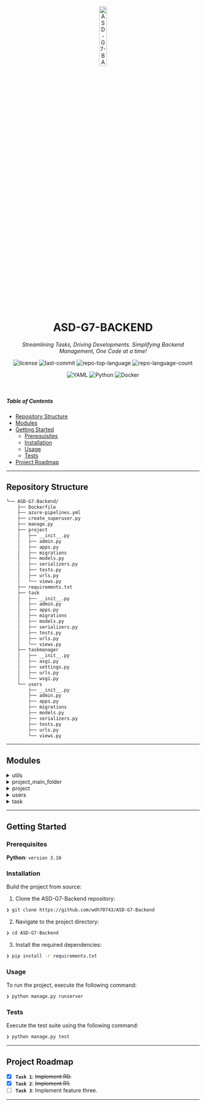 <p align="center">
  <img src="https://img.icons8.com/?size=512&id=55494&format=png" width="20%" alt="ASD-G7-BACKEND-logo">
</p>
<p align="center">
    <h1 align="center">ASD-G7-BACKEND</h1>
</p>
<p align="center">
    <em>Streamlining Tasks, Driving Developments. Simplifying Backend Management, One Code at a time!</em>
</p>
<p align="center">
	<img src="https://img.shields.io/github/license/wdh70743/ASD-G7-Backend?style=flat&logo=opensourceinitiative&logoColor=white&color=0080ff" alt="license">
	<img src="https://img.shields.io/github/last-commit/wdh70743/ASD-G7-Backend?style=flat&logo=git&logoColor=white&color=0080ff" alt="last-commit">
	<img src="https://img.shields.io/github/languages/top/wdh70743/ASD-G7-Backend?style=flat&color=0080ff" alt="repo-top-language">
	<img src="https://img.shields.io/github/languages/count/wdh70743/ASD-G7-Backend?style=flat&color=0080ff" alt="repo-language-count">
</p>
<p align="center">
	<img src="https://img.shields.io/badge/YAML-CB171E.svg?style=flat&logo=YAML&logoColor=white" alt="YAML">
	<img src="https://img.shields.io/badge/Python-3776AB.svg?style=flat&logo=Python&logoColor=white" alt="Python">
	<img src="https://img.shields.io/badge/Docker-2496ED.svg?style=flat&logo=Docker&logoColor=white" alt="Docker">
</p>

<br>

#####  Table of Contents

- [ Repository Structure](#-repository-structure)
- [ Modules](#-modules)
- [ Getting Started](#-getting-started)
    - [ Prerequisites](#-prerequisites)
    - [ Installation](#-installation)
    - [ Usage](#-usage)
    - [ Tests](#-tests)
- [ Project Roadmap](#-project-roadmap)

---

##  Repository Structure

```sh
└── ASD-G7-Backend/
    ├── Dockerfile
    ├── azure-pipelines.yml
    ├── create_superuser.py
    ├── manage.py
    ├── project
    │   ├── __init__.py
    │   ├── admin.py
    │   ├── apps.py
    │   ├── migrations
    │   ├── models.py
    │   ├── serializers.py
    │   ├── tests.py
    │   ├── urls.py
    │   └── views.py
    ├── requirements.txt
    ├── task
    │   ├── __init__.py
    │   ├── admin.py
    │   ├── apps.py
    │   ├── migrations
    │   ├── models.py
    │   ├── serializers.py
    │   ├── tests.py
    │   ├── urls.py
    │   └── views.py
    ├── taskmanager
    │   ├── __init__.py
    │   ├── asgi.py
    │   ├── settings.py
    │   ├── urls.py
    │   └── wsgi.py
    └── users
        ├── __init__.py
        ├── admin.py
        ├── apps.py
        ├── migrations
        ├── models.py
        ├── serializers.py
        ├── tests.py
        ├── urls.py
        └── views.py
```

---

##  Modules

<details closed><summary>utils</summary>

| File | Summary |
| --- | --- |
| [Dockerfile](https://github.com/wdh70743/ASD-G7-Backend/blob/main/Dockerfile) | Dockerfile sets up the Python environment and launches the Django application for the ASD-G7-Backend repository. It installs dependencies, executes database migrations, creates the superuser, and runs the server, preparing the environment for the TaskManager and associated apps. |
| [azure-pipelines.yml](https://github.com/wdh70743/ASD-G7-Backend/blob/main/azure-pipelines.yml) | Azure-pipelines.yml manages the automated testing and deployment of the ASD-G7-Backend repository. It conducts tests on multiple Python versions and reports the results, syncs with the DockerHub registry for image building and pushing, and supports the overall projects continuous integration and delivery (CI/CD) process. |
| [create_superuser.py](https://github.com/wdh70743/ASD-G7-Backend/blob/main/create_superuser.py) | Creates a superuser for the Django-based ASD-G7-Backend project, which facilitates easy management of the system. It employs Djangos authentication model, automating the process if the specified superuser doesnt exist, and provides relevant feedback, enhancing maintainability and usability of the backend application. |
| [requirements.txt](https://github.com/wdh70743/ASD-G7-Backend/blob/main/requirements.txt) | Requirements.txt declares all dependencies necessary for the ASD-G7-Backend repository. It assists in reproducing the environment consistently across multiple setups, ensuring the smooth functioning of modules like task, taskmanager, project, and user. |

</details>

<details closed><summary>project_main_folder</summary>

| File | Summary |
| --- | --- |
| [asgi.py](https://github.com/wdh70743/ASD-G7-Backend/blob/main/taskmanager/asgi.py) | Taskmanagers ASGI script sets up the Asynchronous Server Gateway Interface configuration and designates the taskmanager.settings' as the default Django settings module. It exposes the ASGI application through a module-level variable, enabling asynchronous communication between the server and the application. |
| [wsgi.py](https://github.com/wdh70743/ASD-G7-Backend/blob/main/taskmanager/wsgi.py) | Taskmanagers wsgi.py configures the Web Server Gateway Interface (WSGI) for the project, setting up the environment for the applications settings and exposing the WSGI application callable at the module level. This augments the project's deployment capabilities. |
| [urls.py](https://github.com/wdh70743/ASD-G7-Backend/blob/main/taskmanager/urls.py) | TaskManagers urls.py' connects various functions in the system to specific URLs, enabling user interaction with the user, project, and task elements. In debug mode, it also provides Swagger and Redoc interfaces for API documentation, further improving usability. |
| [manage.py](https://github.com/wdh70743/ASD-G7-Backend/blob/main/manage.py) | Manage.py serves as a command-line utility for performing administrative tasks in the Django-based ASD-G7-Backend repository. It sets the default Django settings module and executes tasks directly from the command line, facilitating convenient project management and debugging. |
| [settings.py](https://github.com/wdh70743/ASD-G7-Backend/blob/main/taskmanager/settings.py) | The `taskmanager/settings.py` file is a pivotal piece of the `ASD-G7-Backend` repository. It defines crucial configurations for the Task Manager project, which is primarily developed using Django-a high-level Python web framework. This settings file contains all the necessary parameters to shape the behaviour of the application, including database connections, middleware configurations, installed apps, template settings and more.The settings file is auto-generated by the Django-admin start project command. Although it's mostly a boilerplate, it often requires careful adjustment to align with the project's specifics. It's a central hub that ties together the different components within the task, project, and users directories, facilitating smooth and coordinated functioning of the overall backend mechanism.This task manager backend repository appears to maintain an MVC-like (Model, View, Controller) structure, with the `settings.py` arguably serving a role akin to that of a controller, directing the architectures overall functionality. |

</details>

<details closed><summary>project</summary>

| File | Summary |
| --- | --- |
| [serializers.py](https://github.com/wdh70743/ASD-G7-Backend/blob/main/project/serializers.py) | Project/serializers.py establishes data interaction for the Project model and User model, providing serialization for efficient data conversion. It defines UserSerializer and ProjectSerializer, supporting multiple users per project and delivering full-field access to project data. |
| [admin.py](https://github.com/wdh70743/ASD-G7-Backend/blob/main/project/admin.py) | Project/admin.py pairs Django's administrative interface with the Project's model, providing customization options for display, search, and filtering. It facilitates smooth managerial actions, comprising a key component in the ASD-G7-Backend's architecture. |
| [apps.py](https://github.com/wdh70743/ASD-G7-Backend/blob/main/project/apps.py) | ProjectConfig, located in project/apps.py, serves as a configuration center for the project module in the ASD-G7-Backend repository. It leverages Django's AppConfig to set the default auto field and specify the app's name. |
| [tests.py](https://github.com/wdh70743/ASD-G7-Backend/blob/main/project/tests.py) | Tests within the project module are written and managed in tests.py. It leverages Django's built-in TestCase for creating comprehensive tests that verify the functionality and reliability of the project's features. |
| [views.py](https://github.com/wdh70743/ASD-G7-Backend/blob/main/project/views.py) | The `views.py` file under the `project` directory in the `ASD-G7-Backend` repository is integral to the applications interface layer. It holds the logic for processing the incoming HTTP requests and mapping them to appropriate models, subsequently returning the appropriate HTTP responses.Its primary function is to handle interactions between the system and its users, mainly through the REST framework provided by Django. The code leverages generic views and mixins to create endpoints for the application, and it manages permissions to secure those endpoints. It uses decorators to enhance or modify its functions. This file is a critical component in managing interactions with the User model in the system and effectively contributes to shaping the overall behavior of the web application. |
| [urls.py](https://github.com/wdh70743/ASD-G7-Backend/blob/main/project/urls.py) | Maps URL routes to specific project functions in the ASD-G7-Backends Django application, enabling project creation, retrieval, update, deletion, and user-specific project listing. These routes integrate with the corresponding views for managing data flow and rendering responses. |
| [models.py](https://github.com/wdh70743/ASD-G7-Backend/blob/main/project/models.py) | Project/models.py defines the structure and data attributes for each project in ASD-G7-Backend, including fields such as project name, description, start date, end date, priority level, status, creation and updated timestamps, and associated users. |

</details>

<details closed><summary>users</summary>

| File | Summary |
| --- | --- |
| [serializers.py](https://github.com/wdh70743/ASD-G7-Backend/blob/main/users/serializers.py) | UserSerializer, threaded into the users module, translates User model data for API interactions. It employs Django's REST Framework serializer for model conversion to JSON, exposing all user attributes and conforming to the UsersAppUserSerializer reference name. |
| [admin.py](https://github.com/wdh70743/ASD-G7-Backend/blob/main/users/admin.py) | Administers user data by registering the user model in Djangos admin interface, displaying their id, email, password, and creation time. This functionality forms a crucial part of the users module within the overall ASD-G7-Backend repository structure. |
| [apps.py](https://github.com/wdh70743/ASD-G7-Backend/blob/main/users/apps.py) | UsersConfig in users/apps.py sets configuration for the users application, defining the default auto field type and the application name within the ASD-G7-Backend project repository. |
| [tests.py](https://github.com/wdh70743/ASD-G7-Backend/blob/main/users/tests.py) | The `users/tests.py` file is part of the `ASD-G7-Backend` repository, specifically within the `users` module. It is crucial for maintaining the robustness and reliability of our application as it holds all the tests related to user functionalities. This file contains unit tests that ensure the correct behavior of the user-related views and models. Through these tests, we validate the application's ability to create users, authenticate users, handle user data, and interact correctly with the database. The tests leverage Djangos testing framework and the REST framework's APITestCase to facilitate HTTP request-response cycle testing. These tools help us to simulate and validate the behavior of the RESTful APIs in our application. This is a necessary component of our continuous integration and continuous deployment (CI/CD) strategy, allowing us to catch and fix bugs early in the development process. |
| [views.py](https://github.com/wdh70743/ASD-G7-Backend/blob/main/users/views.py) | The `users/views.py` file is a key component of the `ASD-G7-Backend` repository. Acting as a crucial point within the Django backend structure, it handles the application logic for user-related actions and provides API endpoints with which the client interacts.In broad terms, this file is responsible for processing HTTP requests that are related to the management of user actions. With the imports of modules such as Django's JsonResponse and csrf_exempt, Rest Framework's generics, mixins, status, and response, as well as Django's make_password and check_password, it suggests the file deals with utilities for HTTP responses, cross-site request forgery protection, standard interface for list and object views, HTTP status codes, and password hashing. In essence, the code in `users/views.py` manages user-based functionality such as creating, reading, updating, and deleting user data, as well as securing user data with hashed passwords. |
| [urls.py](https://github.com/wdh70743/ASD-G7-Backend/blob/main/users/urls.py) | Users/urls.py contributes to the routing framework of the ASD-G7-Backend repository, guiding the endpoint traffic to the appropriate User operations. It distinctly handles user creation, individual user retrieval, update or deletion, and user login processes, helping shape the user management flow. |
| [models.py](https://github.com/wdh70743/ASD-G7-Backend/blob/main/users/models.py) | Models the User entity within the users module of the ASD-G7-Backend project. It defines essential attributes such as username, email, password, and timestamps for creation and update. Returns the email of a user as a string representation. Unique email addresses enforce user uniqueness in the system. |

</details>

<details closed><summary>task</summary>

| File | Summary |
| --- | --- |
| [serializers.py](https://github.com/wdh70743/ASD-G7-Backend/blob/main/task/serializers.py) | TaskSerializer in task/serializers.py leverages Django's REST Framework to convert Task model data into a format that is easily renderable into JSON or other content types, decked with all attributes of the model, fitting into the larger backend architecture. |
| [admin.py](https://github.com/wdh70743/ASD-G7-Backend/blob/main/task/admin.py) | Task/admin.py manages the administrative interface for the Task model within the ASD-G7-Backend repository. It configures the display of tasks in the admin panel, including fields such as id, owner, project, title, priority, and status. |
| [apps.py](https://github.com/wdh70743/ASD-G7-Backend/blob/main/task/apps.py) | TaskConfig in task/apps.py configures the task application by setting the default auto-field behavior and specifying the app name within the ASD-G7-Backend repository's Django framework. |
| [tests.py](https://github.com/wdh70743/ASD-G7-Backend/blob/main/task/tests.py) | This `tests.py` file is part of the task' module in the parent repository, ASD-G7-Backend. Its primary purpose is to host unit tests for the functionality of the task module. These tests ensure that the crucial components and functionality of the task module, such as task creation, task management, and other task-related operations, are working as expected, providing a necessary layer of quality assurance.The tests are implemented using Django's TestCase and REST framework's status and test classes, which facilitate HTTP request simulation, assertion formation, and response evaluation in the context of RESTful architecture. This includes testing the task-related endpoints defined in the urls.py file of the same module.In essence, this file aims to validate that the task-related functions of the ASD-G7-Backend repository correctly and efficiently deliver their intended functionalities, contributing to the integrity and robustness of the entire project. |
| [views.py](https://github.com/wdh70743/ASD-G7-Backend/blob/main/task/views.py) | The `task/views.py` file in the ‘ASD-G7-Backend’ repository is mainly responsible for managing the applications interface with the user. In essence, it deals with the presentation logic of the task module, specifying how requests to the app are handled and responses are structured.This file employs the Django web framework and its REST framework to facilitate the creation of web APIs. It handles the rendering of user tasks, implements view mixes for common behavior, and interacts with task-related models and serializers to process data for HTTP responses.Being an integral part of the larger task application, this file contributes to the overall functionality of the ASD-G7-Backend repository, which includes numerous other components such as a project app, a users app, and the core taskmanager app. Overall, this file ensures the task' app's interactions are performed in line with the standards set by Django and the REST framework. It fuels the efficient management of tasks in the project, providing end-users with seamless navigability and use. |
| [urls.py](https://github.com/wdh70743/ASD-G7-Backend/blob/main/task/urls.py) | Task/urls.py registers URL paths for the task-related functions. It provides endpoints for task creation, retrieving tasks based on specific projects or users, handling task archival, accessing user-specific archived tasks, and managing tasks (retrieve, update, destroy) via their primary key. |
| [models.py](https://github.com/wdh70743/ASD-G7-Backend/blob/main/task/models.py) | The `task/models.py` file is part of the `ASD-G7-Backend` repository, specifically residing within the task' subdirectory. This file is dedicated to defining the models associated with tasks in the project, particularly those concerned with priority and status. In the context of the overall repository's structure, `task/models.py` contributes to building an object-relational map for task-related data, facilitating how the application interacts with its backend database. The code contained in this file primarily focuses on declaring priority and status choices that a task can have, making the task categorization more structured and consistent. These defined models can then be used in other parts of the application such as in view handling or during serialization. In essence, the `task/models.py` forms the data structure backbone for the task management aspect of the entire project. It helps to ensure that the application effectively handles and categorizes task data according to the defined priorities and statuses. |

</details>

---

##  Getting Started

###  Prerequisites

**Python**: `version 3.10`

###  Installation

Build the project from source:

1. Clone the ASD-G7-Backend repository:
```sh
❯ git clone https://github.com/wdh70743/ASD-G7-Backend
```

2. Navigate to the project directory:
```sh
❯ cd ASD-G7-Backend
```

3. Install the required dependencies:
```sh
❯ pip install -r requirements.txt
```

###  Usage

To run the project, execute the following command:

```sh
❯ python manage.py runserver
```

###  Tests

Execute the test suite using the following command:

```sh
❯ python manage.py test
```

---

##  Project Roadmap

- [X] **`Task 1`**: <strike>Implement R0.</strike>
- [X] **`Task 2`**: <strike>Implement R1.</strike>
- [ ] **`Task 3`**: Implement feature three.

---
